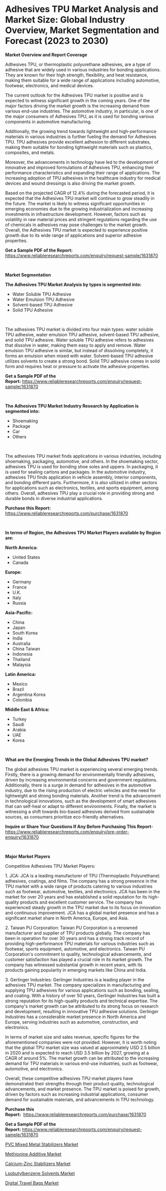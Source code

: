 <p><h1>Adhesives TPU Market Analysis and Market Size: Global Industry Overview, Market Segmentation and Forecast (2023 to 2030)</h1></p><p><strong>Market Overview and Report Coverage</strong></p>
<p><p>Adhesives TPU, or thermoplastic polyurethane adhesives, are a type of adhesive that are widely used in various industries for bonding applications. They are known for their high strength, flexibility, and heat resistance, making them suitable for a wide range of applications including automotive, footwear, electronics, and medical devices.</p><p>The current outlook for the Adhesives TPU market is positive and is expected to witness significant growth in the coming years. One of the major factors driving the market growth is the increasing demand from various end-use industries. The automotive industry, in particular, is one of the major consumers of Adhesives TPU, as it is used for bonding various components in automotive manufacturing.</p><p>Additionally, the growing trend towards lightweight and high-performance materials in various industries is further fueling the demand for Adhesives TPU. TPU adhesives provide excellent adhesion to different substrates, making them suitable for bonding lightweight materials such as plastics, composites, and metals.</p><p>Moreover, the advancements in technology have led to the development of innovative and improved formulations of Adhesives TPU, enhancing their performance characteristics and expanding their range of applications. The increasing adoption of TPU adhesives in the healthcare industry for medical devices and wound dressings is also driving the market growth.</p><p>Based on the projected CAGR of 12.4% during the forecasted period, it is expected that the Adhesives TPU market will continue to grow steadily in the future. The market is likely to witness significant opportunities in emerging economies due to the growing industrialization and increasing investments in infrastructure development. However, factors such as volatility in raw material prices and stringent regulations regarding the use of chemicals in adhesives may pose challenges to the market growth. Overall, the Adhesives TPU market is expected to experience positive growth due to its wide range of applications and superior adhesive properties.</p></p>
<p><strong>Get a Sample PDF of the Report:</strong> <a href="https://www.reliableresearchreports.com/enquiry/request-sample/1631870">https://www.reliableresearchreports.com/enquiry/request-sample/1631870</a></p>
<p>&nbsp;</p>
<p><strong>Market Segmentation</strong></p>
<p><strong>The Adhesives TPU Market Analysis by types is segmented into:</strong></p>
<p><ul><li>Water Soluble TPU Adhesive</li><li>Water Emulsion TPU Adhesive</li><li>Solvent-based TPU Adhesive</li><li>Solid TPU Adhesive</li></ul></p>
<p>&nbsp;</p>
<p><p>The adhesives TPU market is divided into four main types: water soluble TPU adhesive, water emulsion TPU adhesive, solvent-based TPU adhesive, and solid TPU adhesive. Water soluble TPU adhesive refers to adhesives that dissolve in water, making them easy to apply and remove. Water emulsion TPU adhesive is similar, but instead of dissolving completely, it forms an emulsion when mixed with water. Solvent-based TPU adhesive utilizes solvents to create a strong bond. Solid TPU adhesive comes in solid form and requires heat or pressure to activate the adhesive properties.</p></p>
<p><strong>Get a Sample PDF of the Report:</strong>&nbsp;<a href="https://www.reliableresearchreports.com/enquiry/request-sample/1631870">https://www.reliableresearchreports.com/enquiry/request-sample/1631870</a></p>
<p>&nbsp;</p>
<p><strong>The Adhesives TPU Market Industry Research by Application is segmented into:</strong></p>
<p><ul><li>Shoemaking</li><li>Package</li><li>Car</li><li>Others</li></ul></p>
<p>&nbsp;</p>
<p><p>The adhesives TPU market finds applications in various industries, including shoemaking, packaging, automotive, and others. In the shoemaking sector, adhesives TPU is used for bonding shoe soles and uppers. In packaging, it is used for sealing cartons and packages. In the automotive industry, adhesives TPU finds application in vehicle assembly, interior components, and bonding different parts. Furthermore, it is also utilized in other sectors for applications such as electronics, textiles, and sports equipment, among others. Overall, adhesives TPU play a crucial role in providing strong and durable bonds in diverse industrial applications.</p></p>
<p><strong>Purchase this Report:</strong>&nbsp; <a href="https://www.reliableresearchreports.com/purchase/1631870">https://www.reliableresearchreports.com/purchase/1631870</a></p>
<p>&nbsp;</p>
<p><strong>In terms of Region, the Adhesives TPU Market Players available by Region are:</strong></p>
<p>
    <p> <strong> North America: </strong>
        <ul>
            <li>United States</li>
            <li>Canada</li>
        </ul>
        </p> 
    <p> <strong> Europe: </strong>
        <ul>
            <li>Germany</li>
            <li>France</li>
            <li>U.K.</li>
            <li>Italy</li>
            <li>Russia</li>
        </ul>
        </p> 
    <p> <strong> Asia-Pacific: </strong>
        <ul>
            <li>China</li>
            <li>Japan</li>
            <li>South Korea</li>
            <li>India</li>
            <li>Australia</li>
            <li>China Taiwan</li>
            <li>Indonesia</li>
            <li>Thailand</li>
            <li>Malaysia</li>
        </ul>
        </p> 
    <p> <strong> Latin America: </strong>
        <ul>
            <li>Mexico</li>
            <li>Brazil</li>
            <li>Argentina Korea</li>
            <li>Colombia</li>
        </ul>
        </p> 
    <p> <strong> Middle East & Africa: </strong>
        <ul>
            <li>Turkey</li>
            <li>Saudi</li>
            <li>Arabia</li>
            <li>UAE</li>
            <li>Korea</li>
        </ul>
    </p>
    </p>
<p>&nbsp;</p>
<p><strong>What are the Emerging Trends in the Global Adhesives TPU market?</strong></p>
<p><p>The global adhesives TPU market is experiencing several emerging trends. Firstly, there is a growing demand for environmentally friendly adhesives, driven by increasing environmental concerns and government regulations. Additionally, there is a surge in demand for adhesives in the automotive industry, due to the rising production of electric vehicles and the need for lightweight and strong bonding materials. Another trend is the advancement in technological innovations, such as the development of smart adhesives that can self-heal or adapt to different environments. Finally, the market is witnessing a shift towards bio-based adhesives derived from sustainable sources, as consumers prioritize eco-friendly alternatives.</p></p>
<p><strong>Inquire or Share Your Questions If Any Before Purchasing This Report</strong>- <a href="https://www.reliableresearchreports.com/enquiry/pre-order-enquiry/1631870">https://www.reliableresearchreports.com/enquiry/pre-order-enquiry/1631870</a></p>
<p>&nbsp;</p>
<p><strong>Major Market Players</strong></p>
<p><p>Competitive Adhesives TPU Market Players:</p><p>1. JCA: JCA is a leading manufacturer of TPU (Thermoplastic Polyurethane) adhesives, coatings, and films. The company has a strong presence in the TPU market with a wide range of products catering to various industries such as footwear, automotive, textiles, and electronics. JCA has been in the market for over 20 years and has established a solid reputation for its high-quality products and excellent customer service. The company has experienced steady growth in the TPU market due to its focus on innovation and continuous improvement. JCA has a global market presence and has a significant market share in North America, Europe, and Asia.</p><p>2. Taiwan PU Corporation: Taiwan PU Corporation is a renowned manufacturer and supplier of TPU products globally. The company has been in operation for over 30 years and has a strong track record of providing high-performance TPU materials for various industries such as footwear, sports equipment, automotive, and electronics. Taiwan PU Corporation's commitment to quality, technological advancements, and customer satisfaction has played a crucial role in its market growth. The company has witnessed substantial growth in recent years, with its products gaining popularity in emerging markets like China and India.</p><p>3. Gerlinger Industries: Gerlinger Industries is a leading player in the adhesives TPU market. The company specializes in manufacturing and supplying TPU adhesives for various applications such as bonding, sealing, and coating. With a history of over 50 years, Gerlinger Industries has built a strong reputation for its high-quality products and technical expertise. The company's market growth can be attributed to its strong focus on research and development, resulting in innovative TPU adhesive solutions. Gerlinger Industries has a considerable market presence in North America and Europe, serving industries such as automotive, construction, and electronics.</p><p>In terms of market size and sales revenue, specific figures for the aforementioned companies were not provided. However, it is worth noting that the global TPU market size was valued at approximately USD 2.5 billion in 2020 and is expected to reach USD 3.5 billion by 2027, growing at a CAGR of around 5%. The market growth can be attributed to the increasing demand for TPU materials in various end-use industries, such as footwear, automotive, and electronics.</p><p>Overall, these competitive adhesives TPU market players have demonstrated their strengths through their product quality, technological advancements, and market presence. The TPU market is poised for growth, driven by factors such as increasing industrial applications, consumer demand for sustainable materials, and advancements in TPU technology.</p></p>
<p><strong>Purchase this Report:</strong>&nbsp;&nbsp;<a href="https://www.reliableresearchreports.com/purchase/1631870">https://www.reliableresearchreports.com/purchase/1631870</a></p>
<p></p>
<p><strong>Get a Sample PDF of the Report:</strong>&nbsp;<a href="https://www.reliableresearchreports.com/enquiry/request-sample/1631870">https://www.reliableresearchreports.com/enquiry/request-sample/1631870</a></p>
<p><p><a href="https://medium.com/@angelageorge32/pvc-mixed-metal-stabilizers-market-outlook-industry-overview-and-forecast-2023-to-2030-dd67d1d9bd83">PVC Mixed Metal Stabilizers Market</a></p><p><a href="https://medium.com/@patriciaday39/methionine-additive-nbsp-market-focuses-on-market-share-size-and-projected-forecast-till-2030-e9f7faa5edfc">Methionine Additive Market</a></p><p><a href="https://medium.com/@kennethjensen27/calcium-zinc-stabilizers-market-size-cagr-trends-2024-2030-acbe5f9ef40f">Calcium-Zinc Stabilizers Market</a></p><p><a href="https://github.com/ruslanpoljakovrd177/Market-Research-Report-List-1/blob/main/lsobutylbenzene-solvents-market.md">Lsobutylbenzene Solvents Market</a></p><p><a href="https://github.com/grishafomin4852/Market-Research-Report-List-1/blob/main/digital-travel-bags-market.md">Digital Travel Bags Market</a></p></p>
